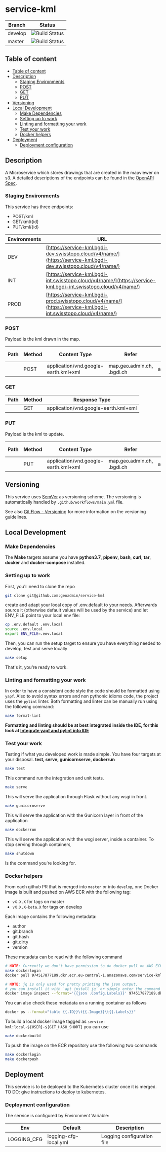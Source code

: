 # service-kml

| Branch | Status |
|--------|-----------|
| develop | ![Build Status](<codebuild-badge>) |
| master | ![Build Status](<codebuild-badge>) |

## Table of content

- [Table of content](#table-of-content)
- [Description](#description)
  - [Staging Environments](#staging-environments)
  - [POST](#post)
  - [GET](#get)
  - [PUT](#put)
- [Versioning](#versioning)
- [Local Development](#local-development)
  - [Make Dependencies](#make-dependencies)
  - [Setting up to work](#setting-up-to-work)
  - [Linting and formatting your work](#linting-and-formatting-your-work)
  - [Test your work](#test-your-work)
  - [Docker helpers](#docker-helpers)
- [Deployment](#deployment)
  - [Deployment configuration](#deployment-configuration)

## Description

A Microservice which stores drawings that are created in the mapviewer on s3.
A detailed descriptions of the endpoints can be found in the [OpenAPI Spec](openapi.yaml).

### Staging Environments

This service has three endpoints:

- POST/kml
- GET/kml/{id}
- PUT/kml/{id}

| Environments | URL                                                                                                                   |
| ------------ | --------------------------------------------------------------------------------------------------------------------- |
| DEV          | [https://service-kml.bgdi-dev.swisstopo.cloud/v4/name/](https://service-kml.bgdi-dev.swisstopo.cloud/v4/name/)  |
| INT          | [https://service-kml.bgdi-int.swisstopo.cloud/v4/name/](https://service-kml.bgdi-int.swisstopo.cloud/v4/name/)  |
| PROD         | [https://service-kml.bgdi-prod.swisstopo.cloud/v4/name/](https://service-kml.bgdi-int.swisstopo.cloud/v4/name/) |

### POST

Payload is the kml drawn in the map.

| Path | Method | Content Type | Refer | Response Type|
|------|--------|--------------|-------|--------------|
| | POST | application/vnd.google-earth.kml+xml | map.geo.admin.ch, .bgdi.ch | application/json |

### GET

| Path | Method | Response Type|
|------|--------|--------------|
| | GET | application/vnd.google-earth.kml+xml |

### PUT

Payload is the kml to update.

| Path | Method | Content Type | Refer | Response Type|
|------|--------|--------------|-------|--------------|
| | PUT | application/vnd.google-earth.kml+xml | map.geo.admin.ch, .bgdi.ch | application/json |

## Versioning

This service uses [SemVer](https://semver.org/) as versioning scheme. The versioning is automatically handled by `.github/workflows/main.yml` file.

See also [Git Flow - Versioning](https://github.com/geoadmin/doc-guidelines/blob/master/GIT_FLOW.md#versioning) for more information on the versioning guidelines.

## Local Development

### Make Dependencies

The **Make** targets assume you have **python3.7**, **pipenv**, **bash**, **curl**, **tar**, **docker** and **docker-compose** installed.

### Setting up to work

First, you'll need to clone the repo
```bash
git clone git@github.com:geoadmin/service-kml
```

create and adapt your local copy of .env.default to your needs.
Afterwards source it (otherwise default values will be used by the service) and
let ENV_FILE point to your local env file:
```bash
cp .env.default .env.local
source .env.local
export ENV_FILE=.env.local
```

Then, you can run the setup target to ensure you have everything needed to develop, test and serve locally
```bash
make setup
```

That's it, you're ready to work.
### Linting and formatting your work
In order to have a consistent code style the code should be formatted using `yapf`. Also to avoid syntax errors and non
pythonic idioms code, the project uses the `pylint` linter. Both formatting and linter can be manually run using the
following command:
```bash
make format-lint
```
**Formatting and linting should be at best integrated inside the IDE, for this look at
[Integrate yapf and pylint into IDE](https://github.com/geoadmin/doc-guidelines/blob/master/PYTHON.md#yapf-and-pylint-ide-integration)**
### Test your work
Testing if what you developed work is made simple. You have four targets at your disposal. **test, serve, gunicornserve, dockerrun**
```bash
make test
```
This command run the integration and unit tests.
```bash
make serve
```
This will serve the application through Flask without any wsgi in front.
```bash
make gunicornserve
```
This will serve the application with the Gunicorn layer in front of the application
```bash
make dockerrun
```
This will serve the application with the wsgi server, inside a container.
To stop serving through containers,
```bash
make shutdown
```
Is the command you're looking for.
### Docker helpers

From each github PR that is merged into `master` or into `develop`, one Docker image is built and pushed on AWS ECR with the following tag:

- `vX.X.X` for tags on master
- `vX.X.X-beta.X` for tags on develop 

Each image contains the following metadata:

- author
- git.branch
- git.hash
- git.dirty
- version

These metadata can be read with the following command

```bash
# NOTE: Currently we don't have permission to do docker pull on AWS ECR
make dockerlogin
docker pull 974517877189.dkr.ecr.eu-central-1.amazonaws.com/service-kml:develop.latest

# NOTE: jq is only used for pretty printing the json output,
# you can install it with `apt install jq` or simply enter the command without it
docker image inspect --format='{{json .Config.Labels}}' 974517877189.dkr.ecr.eu-central-1.amazonaws.com/service-kml:develop.latest | jq
```

You can also check these metadata on a running container as follows

```bash
docker ps --format="table {{.ID}}\t{{.Image}}\t{{.Labels}}"
```

To build a local docker image tagged as `service-kml:local-${USER}-${GIT_HASH_SHORT}` you can
use

```bash
make dockerbuild
```

To push the image on the ECR repository use the following two commands

```bash
make dockerlogin
make dockerpush
```


## Deployment

This service is to be deployed to the Kubernetes cluster once it is merged.
TO DO: give instructions to deploy to kubernetes.
### Deployment configuration

The service is configured by Environment Variable:

| Env         | Default               | Description                |
| ----------- | --------------------- | -------------------------- |
| LOGGING_CFG | logging-cfg-local.yml | Logging configuration file |
